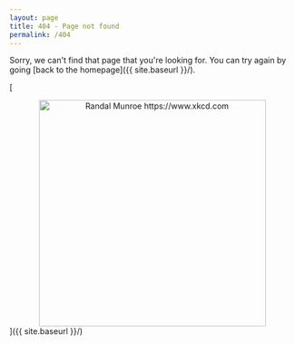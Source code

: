 ```yaml
---
layout: page
title: 404 - Page not found
permalink: /404
---
```


Sorry, we can't find that page that you're looking for. You can try again by going [back to the homepage]({{ site.baseurl }}/).

[<center><img src="{{ site.baseurl }}/images/404.png" alt="Randal Munroe https://www.xkcd.com" style="width: 400px;"/></center>]({{ site.baseurl }}/)
